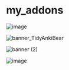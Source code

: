 # my_addons





![image](https://github.com/shigeyukey/my_addons/assets/124401518/66e8656f-a03f-48d9-a7ea-5e11752d3154)


![banner_TidyAnkiBear](https://github.com/shigeyukey/my_addons/assets/124401518/aeb983e5-d5b0-4105-b32a-ed5b9a02f41b)

![banner (2)](https://github.com/shigeyukey/my_addons/assets/124401518/2e8be431-808c-409c-bf99-8d3377f9885f)


![image](https://github.com/shigeyukey/my_addons/assets/124401518/46372167-16bb-48d5-9cc3-1e6c9d3e901d)
